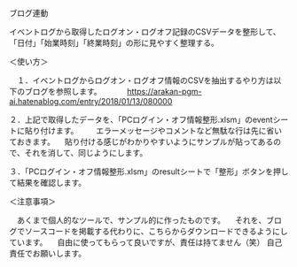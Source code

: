 ブログ連動


イベントログから取得したログオン・ログオフ記録のCSVデータを整形して、「日付」「始業時刻」「終業時刻」の形に見やすく整理する。


＜使い方＞

　１．イベントログからログオン・ログオフ情報のCSVを抽出するやり方は以下のブログを参照します。
 　　　https://arakan-pgm-ai.hatenablog.com/entry/2018/01/13/080000
    
   
   ２．上記で取得したデータを、「PCログイン・オフ情報整形.xlsm」のeventシートに貼り付けます。
   　　エラーメッセージやコメントなど無駄な行は先に省いておきます。
     　貼り付ける感じがわかりやすいようにサンプルが貼ってあるので、それを消して、同じようにします。
      
      
      
   ３．「PCログイン・オフ情報整形.xlsm」のresultシートで「整形」ボタンを押して結果を確認します。
   
  
  ＜注意事項＞
  
  
  　あくまで個人的なツールで、サンプル的に作ったものです。
  　それを、ブログでソースコードを掲載する代わりに、こちらからダウンロードできるようにしています。
  　自由に使ってもらって良いですが、責任は持てません（笑）
    自己責任でお願いします。
   
